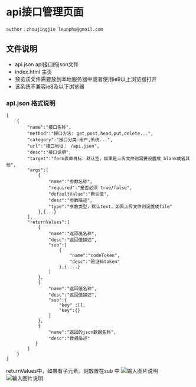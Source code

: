 # api接口管理页面
    author：zhoujingjie leunpha@gmail.com

## 文件说明
* api.json api接口的json文件
* index.html 主页
* 预览该文件需要放到本地服务器中或者使用ie9以上浏览器打开
* 该系统不兼容ie8及以下浏览器

### api.json 格式说明
    [
        {
            "name":"接口名称",
            "method":"接口方法: get,post,head,put,delete...",
            "category":"接口分类:用户,系统...",
            "url":"接口地址： /api.json",
            "desc":"接口说明",
            "target":"form表单目标，默认空，如果是上传文件则需要设置成_blank或者其他",
            "args":[
                {
                    "name":"参数名称",
                    "required":"是否必须 true/false",
                    "defaultValue":"默认值",
                    "desc":"参数描述",
                    "type":"参数类型，默认text，如果上传文件则设置成file"
                },{...}
            ],
            "returnValues":[
                {
                    "name":"返回值名称",
                    "desc":"返回值描述",
                    "sub":[
                        {
                            "name":"codeToken",
                            "desc":"验证码token"
                        },{....}
                    ]
                },
                {
                    "name":"返回值名称",
                    "desc":"返回值描述",
                    "sub":{
                        "key" :[],
                        "key":{}
                    }
                },
                {
                    "name":"返回的json数据名称",
                    "desc":"数据描述"
               }
            ]
        }
    ]
returnValues中，如果有子元素。则放置在sub 中
![输入图片说明](http://git.oschina.net/uploads/images/2015/0804/113732_78af25bd_91198.png "在这里输入图片标题")
![输入图片说明](http://git.oschina.net/uploads/images/2015/0804/113749_001e8648_91198.png "在这里输入图片标题")